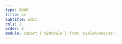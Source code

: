 ```yaml
---
type: SHAR
title: se
subtitle: Edit
cols: 1
order: 3
module: import { SEModule } from '@yelon/abc/se';
---
```


